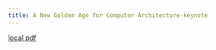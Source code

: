 ```yaml
---
title: A New Golden Age for Computer Architecture-keynote
---
```


[local pdf](../../../pdfs/A%20New%20Golden%20Age%20for%20Computer%20Architecture-keynote.pdf)
